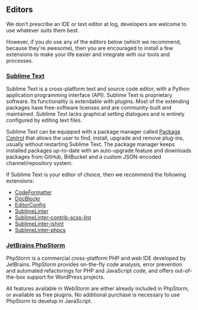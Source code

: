 ## Editors

We don't prescribe an IDE or text editor at log, developers are welcome to use whatever suits them best.

However, if you _do_ use any of the editors below (which we recommend, because they're awesome), then you are encouraged to install a few extensions to make your life easier and integrate with our tools and processes.

### [Sublime Text](http://www.sublimetext.com/)

Sublime Text is a cross-platform text and source code editor, with a Python application programming interface (API). Sublime Text is proprietary software. Its functionality is extendable with plugins. Most of the extending packages have free-software licenses and are community-built and maintained. Sublime Text lacks graphical setting dialogues and is entirely configured by editing text files.

Sublime Text can be equipped with a package manager called [Package Control](https://packagecontrol.io/) that allows the user to find, install, upgrade and remove plug-ins, usually without restarting Sublime Text. The package manager keeps installed packages up-to-date with an auto-upgrade feature and downloads packages from GitHub, BitBucket and a custom JSON-encoded channel/repository system.

If Sublime Text is your editor of choice, then we recommend the following extensions:

* [CodeFormatter](https://packagecontrol.io/packages/CodeFormatter)
* [DocBlockr](https://packagecontrol.io/packages/DocBlockr)
* [EditorConfig](https://packagecontrol.io/packages/EditorConfig)
* [SublimeLinter](https://packagecontrol.io/packages/SublimeLinter)
* [SublimeLinter-contrib-scss-lint](https://packagecontrol.io/packages/SublimeLinter-contrib-scss-lint)
* [SublimeLinter-jshint](https://packagecontrol.io/packages/SublimeLinter-jshint)
* [SublimeLinter-phpcs](https://packagecontrol.io/packages/SublimeLinter-phpcs)

### [JetBrains PhpStorm](https://www.jetbrains.com/phpstorm/)

PhpStorm is a commercial cross-platform PHP and web IDE developed by JetBrains. PhpStorm provides on-the-fly code analysis, error prevention and automated refactorings for PHP and JavaScript code, and offers out-of-the-box support for WordPress projects.

All features available in WebStorm are either already included in PhpStorm, or available as free plugins. No additional purchase is necessary to use PhpStorm to develop in JavaScript.